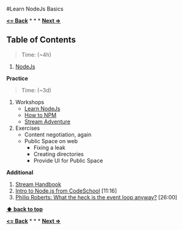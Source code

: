 #Learn NodeJs Basics

**[<= Back](../../07-project-your-game/project-your-game.md)**		*	*	*	**[Next =>](../01-project-skill-sharing.md)**

## Table of Contents

> Time: (~4h)

1. [NodeJs](http://eloquentjavascript.net/20_node.html)

**Practice**

> Time: (~3d)

1. Workshops
    * [Learn NodeJs](https://github.com/workshopper/learnyounode)
    * [How to NPM](https://github.com/npm/how-to-npm)
    * [Stream Adventure](https://github.com/substack/stream-adventure)
1. Exercises  
    * Content negotiation, again
    * Public Space on web
        * Fixing a leak
        * Creating directories
        * Provide UI for Public Space

**Additional**

1. [Stream Handbook](https://github.com/substack/stream-handbook)
1. [Intro to Node.js from CodeSchool](https://www.youtube.com/watch?v=GJmFG4ffJZU) [11:16]
1. [Philip Roberts: What the heck is the event loop anyway?](http://2014.jsconf.eu/speakers/philip-roberts-what-the-heck-is-the-event-loop-anyway.html) [26:00]

**[⬆ back to top](#table-of-contents)**

**[<= Back](../../07-project-your-game/project-your-game.md)**		*	*	*	**[Next =>](../01-project-skill-sharing.md)**